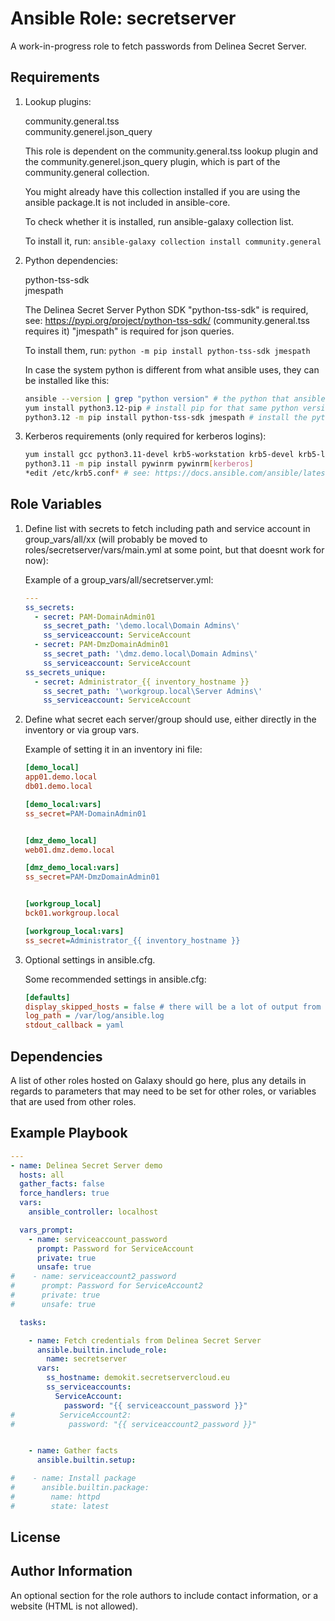 Ansible Role: secretserver
=========

A work-in-progress role to fetch passwords from Delinea Secret Server.

Requirements
------------

1. Lookup plugins: 

    community.general.tss  
    community.generel.json_query   

    This role is dependent on the community.general.tss lookup plugin and the community.generel.json_query plugin, which is part of the community.general collection.

    You might already have this collection installed if you are using the ansible package.It is not included in ansible-core.

    To check whether it is installed, run ansible-galaxy collection list.

    To install it, run: `ansible-galaxy collection install community.general`

2. Python dependencies: 

    python-tss-sdk  
    jmespath

    The Delinea Secret Server Python SDK "python-tss-sdk" is required, see: https://pypi.org/project/python-tss-sdk/ (community.general.tss requires it)
    "jmespath" is required for json queries.

    To install them, run: 
    `python -m pip install python-tss-sdk jmespath`

    In case the system python is different from what ansible uses, they can be installed like this:
    ```bash
    ansible --version | grep "python version" # the python that ansible uses.
    yum install python3.12-pip # install pip for that same python version, in this example python 3.12.
    python3.12 -m pip install python-tss-sdk jmespath # install the python modules under that same python version.
    ```

3. Kerberos requirements (only required for kerberos logins):

    ```bash
    yum install gcc python3.11-devel krb5-workstation krb5-devel krb5-libs
    python3.11 -m pip install pywinrm pywinrm[kerberos]
    *edit /etc/krb5.conf* # see: https://docs.ansible.com/ansible/latest/os_guide/windows_winrm.html#kerberos
    ```


Role Variables
--------------

1. Define list with secrets to fetch including path and service account in group_vars/all/xx (will probably be moved to roles/secretserver/vars/main.yml at some point, but that doesnt work for now):

    Example of a group_vars/all/secretserver.yml:

    ```yaml
    ---
    ss_secrets:
      - secret: PAM-DomainAdmin01
        ss_secret_path: '\demo.local\Domain Admins\'
        ss_serviceaccount: ServiceAccount
      - secret: PAM-DmzDomainAdmin01
        ss_secret_path: '\dmz.demo.local\Domain Admins\'
        ss_serviceaccount: ServiceAccount
    ss_secrets_unique:
      - secret: Administrator_{{ inventory_hostname }}
        ss_secret_path: '\workgroup.local\Server Admins\'
        ss_serviceaccount: ServiceAccount
    ```

2. Define what secret each server/group should use, either directly in the inventory or via group vars.

    Example of setting it in an inventory ini file:

    ```ini
    [demo_local]
    app01.demo.local
    db01.demo.local

    [demo_local:vars]
    ss_secret=PAM-DomainAdmin01


    [dmz_demo_local]
    web01.dmz.demo.local

    [dmz_demo_local:vars]
    ss_secret=PAM-DmzDomainAdmin01


    [workgroup_local]
    bck01.workgroup.local

    [workgroup_local:vars]
    ss_secret=Administrator_{{ inventory_hostname }}
    ```

3. Optional settings in ansible.cfg.

    Some recommended settings in ansible.cfg:

    ```cfg
    [defaults]
    display_skipped_hosts = false # there will be a lot of output from skipped tasks without this.
    log_path = /var/log/ansible.log
    stdout_callback = yaml
    ```


Dependencies
------------

A list of other roles hosted on Galaxy should go here, plus any details in regards to parameters that may need to be set for other roles, or variables that are used from other roles.

Example Playbook
----------------

```yaml
---
- name: Delinea Secret Server demo
  hosts: all
  gather_facts: false
  force_handlers: true
  vars:
    ansible_controller: localhost

  vars_prompt:
    - name: serviceaccount_password
      prompt: Password for ServiceAccount
      private: true
      unsafe: true
#    - name: serviceaccount2_password
#      prompt: Password for ServiceAccount2
#      private: true
#      unsafe: true

  tasks:

    - name: Fetch credentials from Delinea Secret Server
      ansible.builtin.include_role:
        name: secretserver
      vars:
        ss_hostname: demokit.secretservercloud.eu
        ss_serviceaccounts:
          ServiceAccount:
            password: "{{ serviceaccount_password }}"
#          ServiceAccount2:
#            password: "{{ serviceaccount2_password }}"


    - name: Gather facts
      ansible.builtin.setup:

#    - name: Install package
#      ansible.builtin.package:
#        name: httpd
#        state: latest

```


License
-------

Author Information
------------------

An optional section for the role authors to include contact information, or a website (HTML is not allowed).
